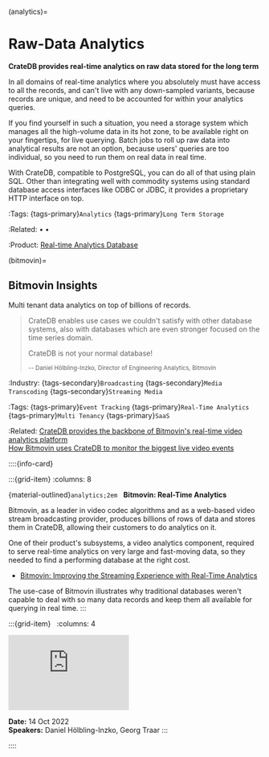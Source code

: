 (analytics)=
# Raw-Data Analytics

**CrateDB provides real-time analytics on raw data stored for the long term**

In all domains of real-time analytics where you absolutely must have access to all
the records, and can't live with any down-sampled variants, because records are
unique, and need to be accounted for within your analytics queries.

If you find yourself in such a situation, you need a storage system which
manages all the high-volume data in its hot zone, to be available right on
your fingertips, for live querying. Batch jobs to roll up raw data into
analytical results are not an option, because users' queries are too
individual, so you need to run them on real data in real time.

With CrateDB, compatible to PostgreSQL, you can do all of that using plain SQL.
Other than integrating well with commodity systems using standard database
access interfaces like ODBC or JDBC, it provides a proprietary HTTP interface
on top.

:Tags:
  {tags-primary}`Analytics`
  {tags-primary}`Long Term Storage`

:Related:
  [](#timeseries) •
  [](#timeseries-longterm) •
  [](#machine-learning)

:Product:
  [Real-time Analytics Database]


(bitmovin)=
## Bitmovin Insights

Multi tenant data analytics on top of billions of records.

> CrateDB enables use cases we couldn't satisfy with other
database systems, also with databases which are even stronger
focused on the time series domain.
>
> CrateDB is not your normal database!
>
> <small>-- Daniel Hölbling-Inzko, Director of Engineering Analytics, Bitmovin</small>

:Industry:
  {tags-secondary}`Broadcasting`
  {tags-secondary}`Media Transcoding`
  {tags-secondary}`Streaming Media`

:Tags:
  {tags-primary}`Event Tracking`
  {tags-primary}`Real-Time Analytics`
  {tags-primary}`Multi Tenancy`
  {tags-primary}`SaaS`

:Related:
  [CrateDB provides the backbone of Bitmovin's real-time video analytics platform] \
  [How Bitmovin uses CrateDB to monitor the biggest live video events]


::::{info-card}

:::{grid-item}
:columns: 8

{material-outlined}`analytics;2em` &nbsp; **Bitmovin: Real-Time Analytics**

Bitmovin, as a leader in video codec algorithms and as a web-based video
stream broadcasting provider, produces billions of rows of data and stores
them in CrateDB, allowing their customers to do analytics on it.

One of their product's subsystems, a video analytics component, required to
serve real-time analytics on very large and fast-moving data, so they needed
to find a performing database at the right cost.

- [Bitmovin: Improving the Streaming Experience with Real-Time Analytics]

The use-case of Bitmovin illustrates why traditional databases weren't capable
to deal with so many data records and keep them all available for querying in
real time.
:::

:::{grid-item} &nbsp;
:columns: 4

<iframe width="240" src="https://www.youtube-nocookie.com/embed/4BPApD0Piyc?si=J0w5yG56Ld4fIXfm" title="YouTube video player" frameborder="0" allow="accelerometer; autoplay; clipboard-write; encrypted-media; gyroscope; picture-in-picture; web-share" allowfullscreen></iframe>

**Date:** 14 Oct 2022 \
**Speakers:** Daniel Hölbling-Inzko, Georg Traar
:::

::::


[Bitmovin: Improving the Streaming Experience with Real-Time Analytics]: https://youtu.be/4BPApD0Piyc?feature=shared
[CrateDB provides the backbone of Bitmovin's real-time video analytics platform]: https://cratedb.com/customers/bitmovin
[How Bitmovin uses CrateDB to monitor the biggest live video events]: https://youtu.be/IR6hokaYv5g?feature=shared
[Real-time Analytics Database]: https://cratedb.com/solutions/real-time-analytics-database
